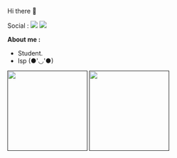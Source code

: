 Hi there 👋

Social : [![](https://img.shields.io/badge/twitter-@Joestar094-blue.svg)](https://twitter.com/Joestar094) [![](https://img.shields.io/badge/telegram-@Joe_xim-blue.svg)](https://t.me/Joe_xim)


**About me :** 
 
 + Student. 
 + lsp (●'◡'●)



<a href=""><img src="https://github-readme-stats.vercel.app/api?username=bobby285271&show_icons=true&theme=dark" height="180px"></a> 
<a href=""><img src="https://github-readme-stats.vercel.app/api/top-langs/?username=bobby285271&layout=compact&theme=dark" height="180px"></a>
<!--
**MyBules/mybules** is a ✨ _special_ ✨ repository because its `README.md` (this file) appears on your GitHub profile.

Here are some ideas to get you started:

- 🔭 I’m currently working on ...
- 🌱 I’m currently learning ...
- 👯 I’m looking to collaborate on ...
- 🤔 I’m looking for help with ...
- 💬 Ask me about ...
- 📫 How to reach me: ...
- 😄 Pronouns: ...
- ⚡ Fun fact: ...
-->

